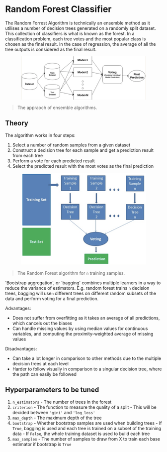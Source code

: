 # Random Forest Classifier

The Random Forrest Algorithm is technically an ensemble method as it utilises a number of decision trees generated on a randomly split dataset. This collection of classifiers is what is known as the forest. In a classification problem, each tree votes and the most popular class is chosen as the final result. In the case of regression, the average of all the tree outputs is considered as the final result.

<p align='center'>
  <img src='images/ensembles.png' width='400'>
</p>

> The appraoch of ensemble algorithms.

## Theory

The algorithm works in four steps:

1. Select a number of random samples from a given dataset
2. Construct a decision tree for each sample and get a prediction result from each tree
3. Perform a vote for each predicted result
4. Select the predicted result with the most votes as the final prediction

<p align='center'>
  <img src='images/random-forest.png' width='400'>
</p>

> The Random Forest algorithm for ```n``` training samples.

'Bootstrap aggregation', or 'bagging' combines multiple learners in a way to reduce the variance of estimators. E.g. random forest trains ```n``` decision trees, bagging will use```n``` different trees on different random subsets of the data and perform voting for a final prediction.

Advantages:
- Does not suffer from overfitting as it takes an average of all predictions, which cancels out the biases
- Can handle missing values by using median values for continuous variables, and computing the proximity-weighted average of missing values

Disadvantages:
- Can take a lot longer in comparison to other methods due to the multiple decision trees at each level
- Harder to follow visually in comparison to a singular decision tree, where the path can easily be followed

## Hyperparameters to be tuned

1. ```n_estimators```
        - The number of trees in the forest
2. ```criterion```
        - The function to measure the quality of a split
        - This will be decided between ```'gini'``` and ```'log_loss'```
3. ```max_depth```
        - The maximum depth of the tree
4. ```bootstrap```
        - Whether bootstrap samples are used when building trees
        - If ```True```, bagging is used and each tree is trained on a subset of the training data
        - If ```False```, the whole training dataset is used to build each tree
5. ```max_samples```
        - The number of samples to draw from X to train each base estimator if bootstrap is ```True```
